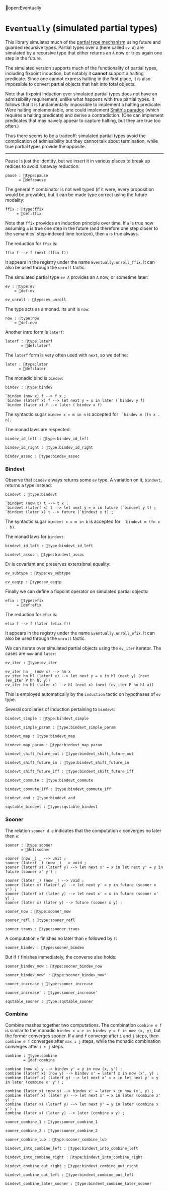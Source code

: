 open:Eventually
# `Eventually` (simulated partial types)

This library simulates much of the [partial type
mechanism](../type-theory.html#partial-types) using future and guarded
recursive types.  Partial types over `A` (here called `ev A`) are
simulated by a recursive type that either returns an `A` now or tries
again one step in the future.

The simulated version supports much of the functionality of partial
types, including fixpoint induction, but notably it **cannot** support
a halting predicate.  Since one cannot express halting in the first
place, it is also impossible to convert partial objects that halt into
total objects.

Note that fixpoint induction over simulated partial types does not
have an admissibility requirement, unlike what happens with true
partial types.  It follows that it is fundamentally impossible to
implement a halting predicate: Were halting implementable, one could
implement [Smith's paradox](smith-paradox.html) (which requires a
halting predicate) and derive a contradiction.  (One can implement
predicates that may naively appear to capture halting, but they are
true too often.)

Thus there seems to be a tradeoff: simulated partial types avoid the
complication of admissibility but they cannot talk about termination,
while true partial types provide the opposite.

---

Pause is just the identity, but we insert it in various places to
break up redices to avoid runaway reduction:

    pause : type:pause
          = def:pause

The general Y combinator is not well typed (if it were, every
proposition would be provable), but it can be made type correct using
the future modality:

    ffix : type:ffix
         = def:ffix

Note that `ffix` provides an induction principle over time.  If `a` is
true now assuming `a` is true one step in the future (and therefore one
step closer to the semantics' step-indexed time horizon), then `a` is
true always.

The reduction for `ffix` is:

    ffix f --> f (next (ffix f))

It appears in the registry under the name `Eventually.unroll_ffix`.  It can
also be used through the `unroll` tactic.


The simulated partial type `ev A` provides an `A` now, or sometime later:

    ev : type:ev
        = def:ev

    ev_unroll : type:ev_unroll

The type acts as a monad.  Its unit is `now`:

    now : type:now
        = def:now

Another intro form is `laterf`:

    laterf : type:laterf
           = def:laterf

The `laterf` form is very often used with `next`, so we define:

    later : type:later
          = def:later

The monadic bind is `bindev`:

    bindev : type:bindev

    `bindev (now x) f --> f x ;
    `bindev (laterf x) f --> let next y = x in later (`bindev y f)
    `bindev (later x) f --> later (`bindev x f)

The syntactic sugar `bindev x = m in n` is accepted for 
`` `bindev m (fn x . n)``.

The monad laws are respected:

    bindev_id_left : type:bindev_id_left

    bindev_id_right : type:bindev_id_right

    bindev_assoc : type:bindev_assoc


### Bindevt

Observe that `bindev` always returns some `ev` type.  A variation on
it, `bindevt`, returns a type instead:

    bindevt : type:bindevt

    `bindevt (now x) t --> t x ;
    `bindevt (laterf x) t --> let next y = x in future (`bindevt y t) ;
    `bindevt (later x) t --> future (`bindevt x t) ;

The syntactic sugar `bindevt x = m in b` is accepted for 
`` `bindevt m (fn x . b)``.

The monad laws for `bindevt`:

    bindevt_id_left : type:bindevt_id_left

    bindevt_assoc : type:bindevt_assoc


Ev is covariant and preserves extensional equality:

    ev_subtype : type:ev_subtype

    ev_eeqtp : type:ev_eeqtp


Finally we can define a fixpoint operator on simulated partial objects:

    efix : type:efix
         = def:efix

The reduction for `efix` is:

    efix f --> f (later (efix f))

It appears in the registry under the name `Eventually.unroll_efix`.  It can
also be used through the `unroll` tactic.


We can iterate over simulated partial objects using the `ev_iter` iterator.
The cases are `now` and `later`:

    ev_iter : type:ev_iter

    ev_iter hn _ (now x) --> hn x
    ev_iter hn hl (laterf x) --> let next y = x in hl (next y) (next (ev_iter P hn hl y))
    ev_iter hn hl (later x) --> hl (next x) (next (ev_iter P hn hl x))

This is employed automatically by the `induction` tactic on hypotheses
of `ev` type.

Several corollaries of induction pertaining to `bindevt`:

    bindevt_simple : type:bindevt_simple

    bindevt_simple_param : type:bindevt_simple_param

    bindevt_map : type:bindevt_map

    bindevt_map_param : type:bindevt_map_param

    bindevt_shift_future_out : type:bindevt_shift_future_out

    bindevt_shift_future_in : type:bindevt_shift_future_in

    bindevt_shift_future_iff : type:bindevt_shift_future_iff

    bindevt_commute : type:bindevt_commute

    bindevt_commute_iff : type:bindevt_commute_iff

    bindevt_and : type:bindevt_and

    sqstable_bindevt : type:sqstable_bindevt


### Sooner

The relation `sooner d e` indicates that the computation `d` converges
no later then `e`:

    sooner : type:sooner
           = def:sooner

    sooner (now _) _ --> unit ;
    sooner (laterf _) (now _) --> void ;
    sooner (laterf x) (laterf y) --> let next x' = x in let next y' = y in future (sooner x' y') ;

    sooner (later _) (now _) --> void ;
    sooner (later x) (laterf y) --> let next y' = y in future (sooner x y') ;
    sooner (laterf x) (later y) --> let next x' = x in future (sooner x' y) ;
    sooner (later x) (later y) --> future (sooner x y) ;

    sooner_now : type:sooner_now

    sooner_refl : type:sooner_refl

    sooner_trans : type:sooner_trans

A computation `e` finishes no later than `e` followed by `f`:

    sooner_bindev : type:sooner_bindev

But if `f` finishes immediately, the converse also holds:

    sooner_bindev_now : type:sooner_bindev_now

    sooner_bindev_now' : type:sooner_bindev_now'

    sooner_increase : type:sooner_increase

    sooner_increase' : type:sooner_increase'

    sqstable_sooner : type:sqstable_sooner


### Combine

Combine mashes together two computations.  The combination 
`combine e f` is similar to the monadic 
`bindev x = e in bindev y = f in now (x, y)`, but the former converges
sooner.  If `e` and `f` converge after `i` and `j` steps, then
`combine e f` converges after `max i j` steps, while the monadic
combination converges after `i + j` steps.

    combine : type:combine
            = def:combine

    combine (now x) y --> bindev y' = y in now (x, y') ;
    combine (laterf x) (now y) --> bindev x' = laterf x in now (x', y) ;
    combine (laterf x) (laterf y) --> let next x' = x in let next y' = y in later (combine x' y') ;

    combine (later x) (now y) --> bindev x' = later x in now (x', y) ;
    combine (laterf x) (later y) --> let next x' = x in later (combine x' y) ;
    combine (later x) (laterf y) --> let next y' = y in later (combine x y') ;
    combine (later x) (later y) --> later (combine x y) ;

    sooner_combine_1 : type:sooner_combine_1

    sooner_combine_2 : type:sooner_combine_2

    sooner_combine_lub : type:sooner_combine_lub

    bindevt_into_combine_left : type:bindevt_into_combine_left

    bindevt_into_combine_right : type:bindevt_into_combine_right

    bindevt_combine_out_right : type:bindevt_combine_out_right

    bindevt_combine_out_left : type:bindevt_combine_out_left

    bindevt_combine_later_sooner : type:bindevt_combine_later_sooner
